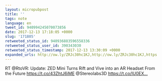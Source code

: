 ```yaml
---
layout: micropubpost
title: ''
tags: note
language: en
tweet_id: 940994245070073856
date: 2017-12-13 17:18:05 +0000
slug: '171805'
retweeted_status_id: 940936883596558336
retweeted_status_user_id: 390343030
retweeted_status_timestamp: 2017-12-13 13:30:09 +0000
expanded_urls: http://ow.ly/ZRJc30hc1KJ,http://ow.ly/ZRJc30hc1KJ,https://twitter.com/RtoVR/status/940936883596558339/photo/1
---
```

RT @RtoVR: Update: ZED Mini Turns Rift and Vive into an AR Headset From the Future https://t.co/43ZhtJ6iME @Stereolabs3D https://t.co/IU0EX…
